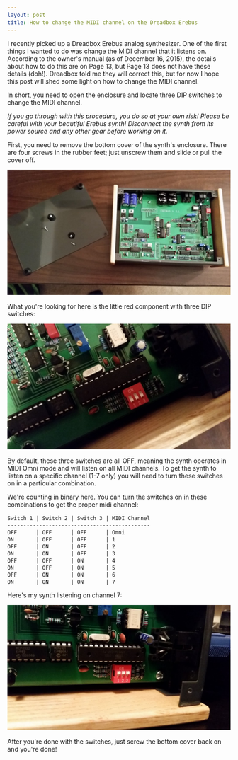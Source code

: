 ```yaml
---
layout: post
title: How to change the MIDI channel on the Dreadbox Erebus
---
```


I recently picked up a Dreadbox Erebus analog synthesizer. One of the first things I wanted to do was change the MIDI channel that it listens on. According to the owner's manual (as of December 16, 2015), the details about how to do this are on Page 13, but Page 13 does not have these details (doh!). Dreadbox told me they will correct this, but for now I hope this post will shed some light on how to change the MIDI channel.

In short, you need to open the enclosure and locate three DIP switches to change the MIDI channel.

<em>If you go through with this procedure, you do so at your own risk! Please be careful with your beautiful Erebus synth!</em> <em>Disconnect the synth from its power source and any other gear before working on it.</em>

First, you need to remove the bottom cover of the synth's enclosure. There are four screws in the rubber feet; just unscrew them and slide or pull the cover off.

<img src="/images/2015/erebus-channel-01.jpg" />

What you're looking for here is the little red component with three DIP switches:

<img src="/images/2015/erebus-channel-02.jpg" />

By default, these three switches are all OFF, meaning the synth operates in MIDI Omni mode and will listen on all MIDI channels. To get the synth to listen on a specific channel (1-7 only) you will need to turn these switches on in a particular combination.

We're counting in binary here. You can turn the switches on in these combinations to get the proper midi channel:
<pre><code>Switch 1 | Switch 2 | Switch 3 | MIDI Channel
---------------------------------------------
OFF      | OFF      | OFF      | Omni
ON       | OFF      | OFF      | 1
OFF      | ON       | OFF      | 2
ON       | ON       | OFF      | 3
OFF      | OFF      | ON       | 4
ON       | OFF      | ON       | 5
OFF      | ON       | ON       | 6
ON       | ON       | ON       | 7</code></pre>
Here's my synth listening on channel 7:

<img src="/images/2015/erebus-channel-03.jpg" />

After you're done with the switches, just screw the bottom cover back on and you're done!
